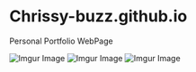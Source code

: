 # Chrissy-buzz.github.io

Personal Portfolio WebPage

![Imgur Image](https://i.imgur.com/QxC9gme.png)
![Imgur Image](https://i.imgur.com/9yZCdTI.png)
![Imgur Image](https://i.imgur.com/9DiPjpB.png)
